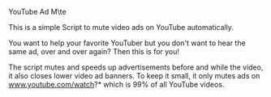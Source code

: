 YouTube Ad M\te


This is a simple Script to mute video ads on YouTube automatically.

You want to help your favorite YouTuber but you don't want to hear the same ad, over and over again?
Then this is for you!

The script mutes and speeds up advertisements before and while the video, it also closes lower video ad banners.
To keep it small, it only mutes ads on www.youtube.com/watch?* which is 99% of all YouTube videos.
